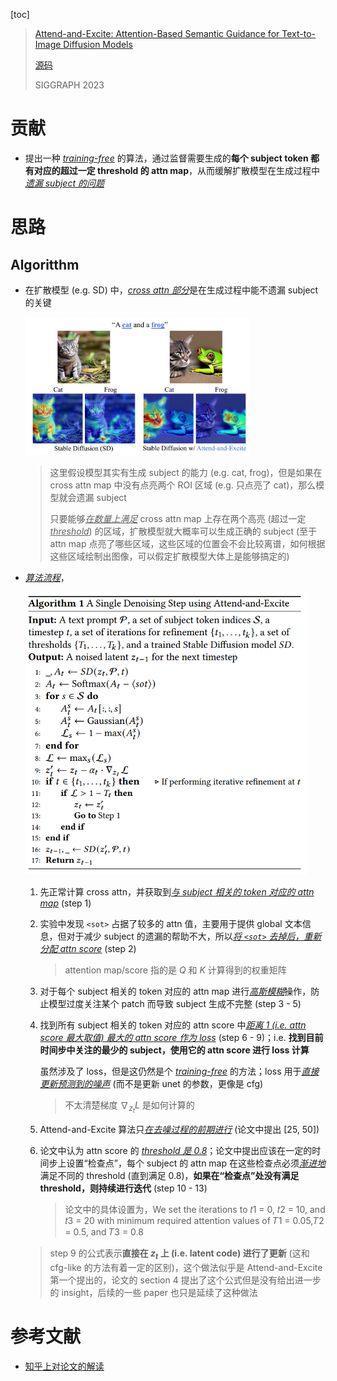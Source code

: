 [toc]

> [Attend-and-Excite: Attention-Based Semantic Guidance for Text-to-Image Diffusion Models](https://arxiv.org/abs/2301.13826)
>
> [源码](https://github.com/yuval-alaluf/Attend-and-Excite)
>
> SIGGRAPH 2023

# 贡献

- 提出一种 <u>*training-free*</u> 的算法，通过监督需要生成的**每个 subject token 都有对应的超过一定 threshold 的 attn map**，从而缓解扩散模型在生成过程中<u>*遗漏 subject 的问题*</u>





# 思路

## Algoritthm

- 在扩散模型 (e.g. SD) 中，<u>*cross attn 部分*</u>是在生成过程中能不遗漏 subject 的关键

  <img src="assets/image-20250316160139558.png" alt="image-20250316160139558" style="zoom:35%;" />

  > 这里假设模型其实有生成 subject 的能力 (e.g. cat, frog)，但是如果在 cross attn map 中没有点亮两个 ROI 区域 (e.g. 只点亮了 cat)，那么模型就会遗漏 subject
  >
  > 只要能够<u>*在数量上满足*</u> cross attn map 上存在两个高亮 (超过一定 <u>*threshold*</u>) 的区域，扩散模型就大概率可以生成正确的 subject (至于 attn map 点亮了哪些区域，这些区域的位置会不会比较离谱，如何根据这些区域绘制出图像，可以假定扩散模型大体上是能够搞定的)

- <u>*算法流程*</u>，

  <img src="assets/image-20250316160843879.png" alt="image-20250316160843879" style="zoom:65%;" />

  1. 先正常计算 cross attn，并获取到<u>*与 subject 相关的 token 对应的 attn map*</u> (step 1)

  2. 实验中发现 `<sot>` 占据了较多的 attn 值，主要用于提供 global 文本信息，但对于减少 subject 的遗漏的帮助不大，所以<u>*将 `<sot>` 去掉后，重新分配 attn score*</u> (step 2)

     > attention map/score 指的是 $Q$ 和 $K$ 计算得到的权重矩阵

  3. 对于每个 subject 相关的 token 对应的 attn map 进行<u>*高斯模糊*</u>操作，防止模型过度关注某个 patch 而导致 subject 生成不完整 (step 3 - 5)

  4. 找到所有 subject 相关的 token 对应的 attn score 中<u>*距离 1 (i.e. attn score 最大取值) 最大的 attn score 作为 loss*</u> (step 6 - 9)；i.e. **找到目前时间步中关注的最少的 subject，使用它的 attn score 进行 loss 计算**

     虽然涉及了 loss，但是这仍然是个 <u>*training-free*</u> 的方法；loss 用于<u>*直接更新预测到的噪声*</u> (而不是更新 unet 的参数，更像是 cfg)

     > 不太清楚梯度 $\nabla_{z_t} L$ 是如何计算的

  5. Attend-and-Excite 算法只<u>*在去噪过程的前期进行*</u> (论文中提出 [25, 50])

  6. 论文中认为 attn score 的 <u>*threshold 是 0.8*</u>；论文中提出应该在一定的时间步上设置“检查点”，每个 subject 的 attn map 在这些检查点必须<u>*渐进地*</u>满足不同的 threshold (直到满足 0.8)，**如果在“检查点”处没有满足 threshold，则持续进行迭代** (step 10 - 13)

     > 论文中的具体设置为，We set the iterations to 𝑡1 = 0, 𝑡2 = 10, and 𝑡3 = 20 with minimum required attention values of 𝑇1 = 0.05,𝑇2 = 0.5, and 𝑇3 = 0.8

  
  > step 9 的公式表示**直接在 $z_t$ 上 (i.e. latent code) 进行了更新** (这和 cfg-like 的方法有着一定的区别)，这个做法似乎是 Attend-and-Excite 第一个提出的，论文的 section 4 提出了这个公式但是没有给出进一步的 insight，后续的一些 paper 也只是延续了这种做法
  
  

# 参考文献

- [知乎上对论文的解读](https://zhuanlan.zhihu.com/p/622658967)